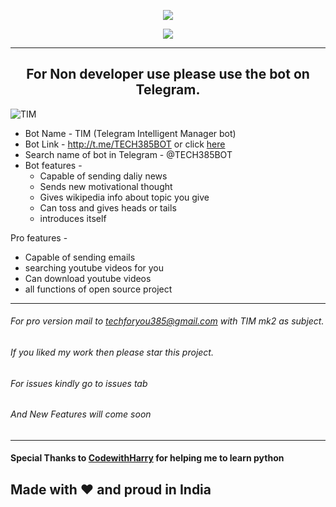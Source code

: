 <p align="center">
  <img src="https://en.bloggif.com/tmp/c45ce61209bc26c9dc8fdb2dccb2234a/text.gif?1636785462"></img>
</p>

<p align="center">
  <img src="https://en.bloggif.com/tmp/a36e19f044e8b4910a6e06b2315ad9aa/text.gif?1636809622"></img>
</p>


---------------------------------------------------------------
<h2 align='center'> For Non developer use please use the bot on Telegram.
 </h2>

![TIM](https://herobot.app/wp-content/uploads/2020/10/AI-bot-1.jpg)

* Bot Name - TIM (Telegram Intelligent Manager bot)
* Bot Link - http://t.me/TECH385BOT or click [here](http://t.me/TECH385BOT)
* Search name of bot in Telegram - @TECH385BOT
* Bot features -
  * Capable of sending daliy news
  * Sends new motivational thought
  * Gives wikipedia info about topic you give
  * Can toss and gives heads or tails
  * introduces itself

Pro features - 
  * Capable of sending emails 
  * searching youtube videos for you 
  * Can download youtube videos
  * all functions of open source project
----------------------------------------------------------------------------
###### For pro version mail to techforyou385@gmail.com with TIM mk2 as subject.
###### If you liked my work then please star this project.
###### For issues kindly go to issues tab
###### And New Features will come soon
----------------------------------------------------

#### Special Thanks to [CodewithHarry](https://www.youtube.com/c/CodeWithHarry) for helping me to learn python

## Made with ❤️ and proud in India
